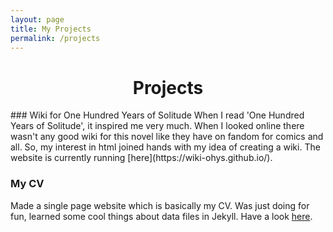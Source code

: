 ```yaml
---
layout: page
title: My Projects
permalink: /projects
---
```

<h1 style="text-align:center;">Projects</h1>
### Wiki for One Hundred Years of Solitude
When I read 'One Hundred Years of Solitude', it inspired me very much. When I looked online there wasn't any good wiki for this novel like they have on fandom for comics and all. So, my interest in html joined hands with my idea of creating a wiki. The website is currently running [here](https://wiki-ohys.github.io/).  

### My CV

Made a single page website which is basically my CV. Was just doing for fun, learned some cool things about data files in Jekyll. Have a look [here](https://twisthead.github.io/curriculum-vitae/).
